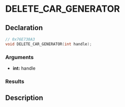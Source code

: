 # DELETE_CAR_GENERATOR

## Declaration
```cpp
// 0x76E738A3
void DELETE_CAR_GENERATOR(int handle);
```

### Arguments
- **int:** handle

### Results

## Description
